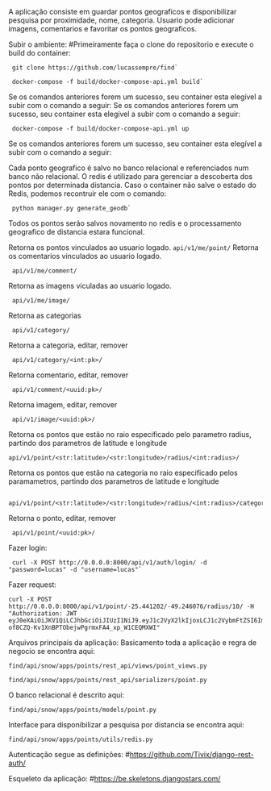 A aplicação consiste em guardar pontos geograficos e disponibilizar pesquisa por proximidade, nome, categoria.
Usuario pode adicionar imagens, comentarios e favoritar os pontos geograficos.

Subir o ambiente:
 #Primeiramente faça o clone do repositorio e execute o build do container:
  ```
   git clone https://github.com/lucassempre/find`
  ```
  ```
   docker-compose -f build/docker-compose-api.yml build`
  ```
 Se os comandos anteriores forem um sucesso, seu container esta elegível a subir com o comando a seguir:
 Se os comandos anteriores forem um sucesso, seu container esta elegível a subir com o comando a seguir:
  ```
   docker-compose -f build/docker-compose-api.yml up
  ```
 Se os comandos anteriores forem um sucesso, seu container esta elegível a subir com o comando a seguir:

Cada ponto geografico é salvo no banco relacional e referenciados num banco não relacional. 
O redis é utilizado para gerenciar a descoberta dos pontos por determinada distancia.
Caso o container não salve o estado do Redis, podemos recontruir ele com o comando:
  ```
   python manager.py generate_geodb`
  ```
  Todos os pontos serão salvos novamento no redis e o processamento geografico de distancia estara funcional.

Retorna os pontos vinculados ao usuario logado.
    ```
     api/v1/me/point/
    ```
Retorna os comentarios vinculados ao usuario logado.
   ```
    api/v1/me/comment/
   ```
Retorna as imagens viculadas ao usuario logado.
   ```
    api/v1/me/image/
   ```
Retorna as categorias
   ```
    api/v1/category/
   ```
Retorna a categoria, editar, remover
   ```
    api/v1/category/<int:pk>/
   ```
Retorna comentario, editar, remover  
   ```
    api/v1/comment/<uuid:pk>/
   ```
Retorna imagem, editar, remover
   ```
    api/v1/image/<uuid:pk>/
   ```
Retorna os pontos que estão no raio especificado pelo parametro radius, partindo dos parametros de latitude e longitude 
   ```
   api/v1/point/<str:latitude>/<str:longitude>/radius/<int:radius>/
   ```
Retorna os pontos que estão na categoria no raio especificado pelos paramametros, partindo dos parametros de latitude e longitude
   ```
    api/v1/point/<str:latitude>/<str:longitude>/radius/<int:radius>/category/<int:category>/
   ```
 Retorna o ponto, editar, remover
   ```
    api/v1/point/<uuid:pk>/
   ``` 
 Fazer login:
  ```
   curl -X POST http://0.0.0.0:8000/api/v1/auth/login/ -d "password=lucas" -d "username=lucas"`
  ```
 Fazer request:
  ```
  curl -X POST http://0.0.0.0:8000/api/v1/point/-25.441202/-49.246076/radius/10/ -H "Authorization: JWT eyJ0eXAiOiJKV1QiLCJhbGciOiJIUzI1NiJ9.eyJ1c2VyX2lkIjoxLCJ1c2VybmFtZSI6Imx1Y2FzIiwiZXhwIjoxNTgyODI5OTg4LCJlbWFpbCI6Imx1Y2Fzcy5zZW1wcmVib21AZ21haWwuY29tIn0.7-of8CZQ-Kv1XnBPTObejwPgrmxFA4_xp_W1CEQMXWI"
  ```
Arquivos principais da aplicação:
 Basicamento toda a aplicação e regra de negocio se encontra aqui:
 ```
 find/api/snow/apps/points/rest_api/views/point_views.py  
 ```
 ```
 find/api/snow/apps/points/rest_api/serializers/point.py 
 ```
 O banco relacional é descrito aqui:
 ```
 find/api/snow/apps/points/models/point.py   
 ```
 Interface para disponibilizar a pesquisa por distancia se encontra aqui:
 ```
 find/api/snow/apps/points/utils/redis.py   
 ```

Autenticação segue as definições:
#https://github.com/Tivix/django-rest-auth/

Esqueleto da aplicação:
#https://be.skeletons.djangostars.com/

 
